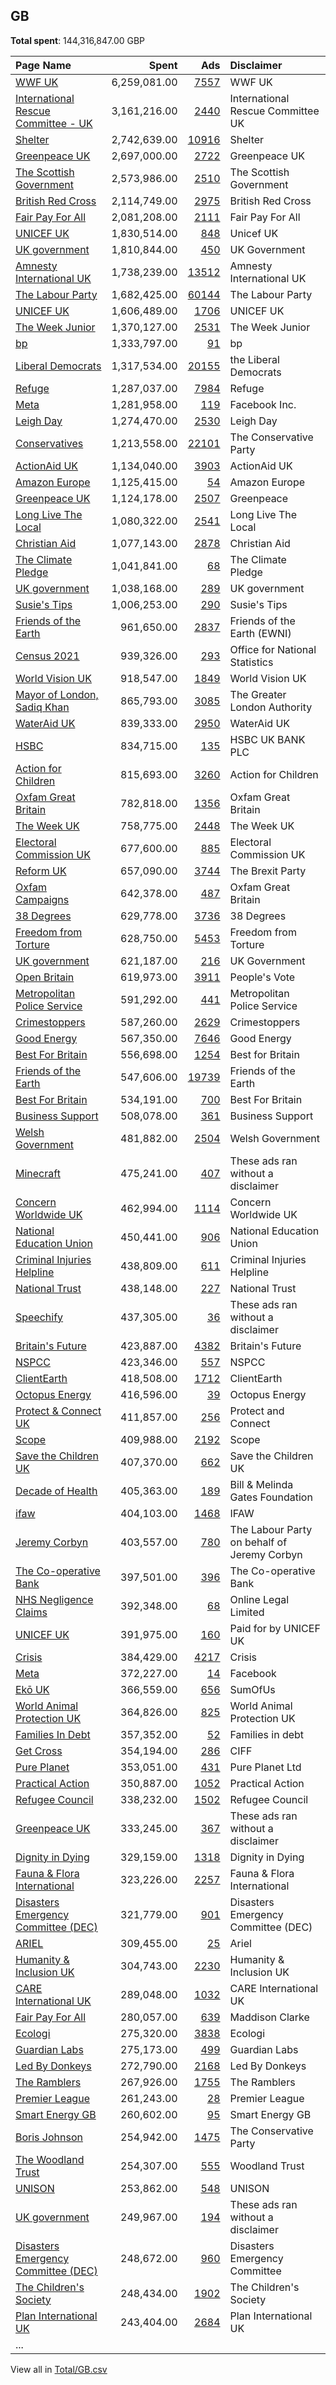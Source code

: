## GB
**Total spent**: 144,316,847.00 GBP

|Page Name|Spent|Ads|Disclaimer|
|:---|---:|---:|:---|
|[WWF UK](https://www.facebook.com/311627208673)|6,259,081.00|[7557](https://www.facebook.com/ads/library/?active_status=all&ad_type=political_and_issue_ads&country=GB&view_all_page_id=311627208673&search_type=page&media_type=all)|WWF UK|
|[International Rescue Committee - UK](https://www.facebook.com/220543443746)|3,161,216.00|[2440](https://www.facebook.com/ads/library/?active_status=all&ad_type=political_and_issue_ads&country=GB&view_all_page_id=220543443746&search_type=page&media_type=all)|International Rescue Committee UK|
|[Shelter](https://www.facebook.com/10677003998)|2,742,639.00|[10916](https://www.facebook.com/ads/library/?active_status=all&ad_type=political_and_issue_ads&country=GB&view_all_page_id=10677003998&search_type=page&media_type=all)|Shelter|
|[Greenpeace UK](https://www.facebook.com/9250349228)|2,697,000.00|[2722](https://www.facebook.com/ads/library/?active_status=all&ad_type=political_and_issue_ads&country=GB&view_all_page_id=9250349228&search_type=page&media_type=all)|Greenpeace UK|
|[The Scottish Government](https://www.facebook.com/200786289976224)|2,573,986.00|[2510](https://www.facebook.com/ads/library/?active_status=all&ad_type=political_and_issue_ads&country=GB&view_all_page_id=200786289976224&search_type=page&media_type=all)|The Scottish Government|
|[British Red Cross](https://www.facebook.com/26698813123)|2,114,749.00|[2975](https://www.facebook.com/ads/library/?active_status=all&ad_type=political_and_issue_ads&country=GB&view_all_page_id=26698813123&search_type=page&media_type=all)|British Red Cross|
|[Fair Pay For All](https://www.facebook.com/102639461303190)|2,081,208.00|[2111](https://www.facebook.com/ads/library/?active_status=all&ad_type=political_and_issue_ads&country=GB&view_all_page_id=102639461303190&search_type=page&media_type=all)|Fair Pay For All|
|[UNICEF UK](https://www.facebook.com/7715002593)|1,830,514.00|[848](https://www.facebook.com/ads/library/?active_status=all&ad_type=political_and_issue_ads&country=GB&view_all_page_id=7715002593&search_type=page&media_type=all)|Unicef UK|
|[UK government](https://www.facebook.com/408582579294175)|1,810,844.00|[450](https://www.facebook.com/ads/library/?active_status=all&ad_type=political_and_issue_ads&country=GB&view_all_page_id=408582579294175&search_type=page&media_type=all)|UK Government|
|[Amnesty International UK](https://www.facebook.com/7624294394)|1,738,239.00|[13512](https://www.facebook.com/ads/library/?active_status=all&ad_type=political_and_issue_ads&country=GB&view_all_page_id=7624294394&search_type=page&media_type=all)|Amnesty International UK|
|[The Labour Party](https://www.facebook.com/25749647410)|1,682,425.00|[60144](https://www.facebook.com/ads/library/?active_status=all&ad_type=political_and_issue_ads&country=GB&view_all_page_id=25749647410&search_type=page&media_type=all)|The Labour Party|
|[UNICEF UK](https://www.facebook.com/7715002593)|1,606,489.00|[1706](https://www.facebook.com/ads/library/?active_status=all&ad_type=political_and_issue_ads&country=GB&view_all_page_id=7715002593&search_type=page&media_type=all)|UNICEF UK|
|[The Week Junior](https://www.facebook.com/799576543492660)|1,370,127.00|[2531](https://www.facebook.com/ads/library/?active_status=all&ad_type=political_and_issue_ads&country=GB&view_all_page_id=799576543492660&search_type=page&media_type=all)|The Week Junior|
|[bp](https://www.facebook.com/345463602161853)|1,333,797.00|[91](https://www.facebook.com/ads/library/?active_status=all&ad_type=political_and_issue_ads&country=GB&view_all_page_id=345463602161853&search_type=page&media_type=all)|bp|
|[Liberal Democrats](https://www.facebook.com/5883973269)|1,317,534.00|[20155](https://www.facebook.com/ads/library/?active_status=all&ad_type=political_and_issue_ads&country=GB&view_all_page_id=5883973269&search_type=page&media_type=all)|the Liberal Democrats|
|[Refuge](https://www.facebook.com/158077247591710)|1,287,037.00|[7984](https://www.facebook.com/ads/library/?active_status=all&ad_type=political_and_issue_ads&country=GB&view_all_page_id=158077247591710&search_type=page&media_type=all)|Refuge|
|[Meta](https://www.facebook.com/108824017345866)|1,281,958.00|[119](https://www.facebook.com/ads/library/?active_status=all&ad_type=political_and_issue_ads&country=GB&view_all_page_id=108824017345866&search_type=page&media_type=all)|Facebook Inc.|
|[Leigh Day](https://www.facebook.com/514212165305248)|1,274,470.00|[2530](https://www.facebook.com/ads/library/?active_status=all&ad_type=political_and_issue_ads&country=GB&view_all_page_id=514212165305248&search_type=page&media_type=all)|Leigh Day|
|[Conservatives](https://www.facebook.com/8807334278)|1,213,558.00|[22101](https://www.facebook.com/ads/library/?active_status=all&ad_type=political_and_issue_ads&country=GB&view_all_page_id=8807334278&search_type=page&media_type=all)|The Conservative Party|
|[ActionAid UK](https://www.facebook.com/39605200520)|1,134,040.00|[3903](https://www.facebook.com/ads/library/?active_status=all&ad_type=political_and_issue_ads&country=GB&view_all_page_id=39605200520&search_type=page&media_type=all)|ActionAid UK|
|[Amazon Europe](https://www.facebook.com/106626487721376)|1,125,415.00|[54](https://www.facebook.com/ads/library/?active_status=all&ad_type=political_and_issue_ads&country=GB&view_all_page_id=106626487721376&search_type=page&media_type=all)|Amazon Europe|
|[Greenpeace UK](https://www.facebook.com/9250349228)|1,124,178.00|[2507](https://www.facebook.com/ads/library/?active_status=all&ad_type=political_and_issue_ads&country=GB&view_all_page_id=9250349228&search_type=page&media_type=all)|Greenpeace|
|[Long Live The Local](https://www.facebook.com/211614899544570)|1,080,322.00|[2541](https://www.facebook.com/ads/library/?active_status=all&ad_type=political_and_issue_ads&country=GB&view_all_page_id=211614899544570&search_type=page&media_type=all)|Long Live The Local|
|[Christian Aid](https://www.facebook.com/7043497714)|1,077,143.00|[2878](https://www.facebook.com/ads/library/?active_status=all&ad_type=political_and_issue_ads&country=GB&view_all_page_id=7043497714&search_type=page&media_type=all)|Christian Aid|
|[The Climate Pledge](https://www.facebook.com/103355385129734)|1,041,841.00|[68](https://www.facebook.com/ads/library/?active_status=all&ad_type=political_and_issue_ads&country=GB&view_all_page_id=103355385129734&search_type=page&media_type=all)|The Climate Pledge|
|[UK government](https://www.facebook.com/408582579294175)|1,038,168.00|[289](https://www.facebook.com/ads/library/?active_status=all&ad_type=political_and_issue_ads&country=GB&view_all_page_id=408582579294175&search_type=page&media_type=all)|UK government|
|[Susie's Tips](https://www.facebook.com/100771226087265)|1,006,253.00|[290](https://www.facebook.com/ads/library/?active_status=all&ad_type=political_and_issue_ads&country=GB&view_all_page_id=100771226087265&search_type=page&media_type=all)|Susie's Tips|
|[Friends of the Earth](https://www.facebook.com/110861655604080)|961,650.00|[2837](https://www.facebook.com/ads/library/?active_status=all&ad_type=political_and_issue_ads&country=GB&view_all_page_id=110861655604080&search_type=page&media_type=all)|Friends of the Earth (EWNI)|
|[Census 2021](https://www.facebook.com/684700375316141)|939,326.00|[293](https://www.facebook.com/ads/library/?active_status=all&ad_type=political_and_issue_ads&country=GB&view_all_page_id=684700375316141&search_type=page&media_type=all)|Office for National Statistics|
|[World Vision UK](https://www.facebook.com/121936349543)|918,547.00|[1849](https://www.facebook.com/ads/library/?active_status=all&ad_type=political_and_issue_ads&country=GB&view_all_page_id=121936349543&search_type=page&media_type=all)|World Vision UK|
|[Mayor of London, Sadiq Khan](https://www.facebook.com/360322167647280)|865,793.00|[3085](https://www.facebook.com/ads/library/?active_status=all&ad_type=political_and_issue_ads&country=GB&view_all_page_id=360322167647280&search_type=page&media_type=all)|The Greater London Authority|
|[WaterAid UK](https://www.facebook.com/7527864602)|839,333.00|[2950](https://www.facebook.com/ads/library/?active_status=all&ad_type=political_and_issue_ads&country=GB&view_all_page_id=7527864602&search_type=page&media_type=all)|WaterAid UK|
|[HSBC](https://www.facebook.com/594815570615947)|834,715.00|[135](https://www.facebook.com/ads/library/?active_status=all&ad_type=political_and_issue_ads&country=GB&view_all_page_id=594815570615947&search_type=page&media_type=all)|HSBC UK BANK PLC|
|[Action for Children](https://www.facebook.com/97708339756)|815,693.00|[3260](https://www.facebook.com/ads/library/?active_status=all&ad_type=political_and_issue_ads&country=GB&view_all_page_id=97708339756&search_type=page&media_type=all)|Action for Children|
|[Oxfam Great Britain](https://www.facebook.com/7214031395)|782,818.00|[1356](https://www.facebook.com/ads/library/?active_status=all&ad_type=political_and_issue_ads&country=GB&view_all_page_id=7214031395&search_type=page&media_type=all)|Oxfam Great Britain|
|[The Week UK](https://www.facebook.com/177855115588808)|758,775.00|[2448](https://www.facebook.com/ads/library/?active_status=all&ad_type=political_and_issue_ads&country=GB&view_all_page_id=177855115588808&search_type=page&media_type=all)|The Week UK|
|[Electoral Commission UK](https://www.facebook.com/841894835830532)|677,600.00|[885](https://www.facebook.com/ads/library/?active_status=all&ad_type=political_and_issue_ads&country=GB&view_all_page_id=841894835830532&search_type=page&media_type=all)|Electoral Commission UK|
|[Reform UK](https://www.facebook.com/230416667843105)|657,090.00|[3744](https://www.facebook.com/ads/library/?active_status=all&ad_type=political_and_issue_ads&country=GB&view_all_page_id=230416667843105&search_type=page&media_type=all)|The Brexit Party|
|[Oxfam Campaigns](https://www.facebook.com/348366988862054)|642,378.00|[487](https://www.facebook.com/ads/library/?active_status=all&ad_type=political_and_issue_ads&country=GB&view_all_page_id=348366988862054&search_type=page&media_type=all)|Oxfam Great Britain|
|[38 Degrees](https://www.facebook.com/200006375787)|629,778.00|[3736](https://www.facebook.com/ads/library/?active_status=all&ad_type=political_and_issue_ads&country=GB&view_all_page_id=200006375787&search_type=page&media_type=all)|38 Degrees|
|[Freedom from Torture](https://www.facebook.com/208573062515662)|628,750.00|[5453](https://www.facebook.com/ads/library/?active_status=all&ad_type=political_and_issue_ads&country=GB&view_all_page_id=208573062515662&search_type=page&media_type=all)|Freedom from Torture|
|[UK government](https://www.facebook.com/408582579294175)|621,187.00|[216](https://www.facebook.com/ads/library/?active_status=all&ad_type=political_and_issue_ads&country=GB&view_all_page_id=408582579294175&search_type=page&media_type=all)|UK Government|
|[Open Britain](https://www.facebook.com/748608695327755)|619,973.00|[3911](https://www.facebook.com/ads/library/?active_status=all&ad_type=political_and_issue_ads&country=GB&view_all_page_id=748608695327755&search_type=page&media_type=all)|People's Vote|
|[Metropolitan Police Service](https://www.facebook.com/260012884055691)|591,292.00|[441](https://www.facebook.com/ads/library/?active_status=all&ad_type=political_and_issue_ads&country=GB&view_all_page_id=260012884055691&search_type=page&media_type=all)|Metropolitan Police Service|
|[Crimestoppers](https://www.facebook.com/13047522725)|587,260.00|[2629](https://www.facebook.com/ads/library/?active_status=all&ad_type=political_and_issue_ads&country=GB&view_all_page_id=13047522725&search_type=page&media_type=all)|Crimestoppers|
|[Good Energy](https://www.facebook.com/139695000173)|567,350.00|[7646](https://www.facebook.com/ads/library/?active_status=all&ad_type=political_and_issue_ads&country=GB&view_all_page_id=139695000173&search_type=page&media_type=all)|Good Energy|
|[Best For Britain](https://www.facebook.com/1863944713844924)|556,698.00|[1254](https://www.facebook.com/ads/library/?active_status=all&ad_type=political_and_issue_ads&country=GB&view_all_page_id=1863944713844924&search_type=page&media_type=all)|Best for Britain|
|[Friends of the Earth](https://www.facebook.com/110861655604080)|547,606.00|[19739](https://www.facebook.com/ads/library/?active_status=all&ad_type=political_and_issue_ads&country=GB&view_all_page_id=110861655604080&search_type=page&media_type=all)|Friends of the Earth|
|[Best For Britain](https://www.facebook.com/1863944713844924)|534,191.00|[700](https://www.facebook.com/ads/library/?active_status=all&ad_type=political_and_issue_ads&country=GB&view_all_page_id=1863944713844924&search_type=page&media_type=all)|Best For Britain|
|[Business Support](https://www.facebook.com/298035250243527)|508,078.00|[361](https://www.facebook.com/ads/library/?active_status=all&ad_type=political_and_issue_ads&country=GB&view_all_page_id=298035250243527&search_type=page&media_type=all)|Business Support|
|[Welsh Government](https://www.facebook.com/165099760197787)|481,882.00|[2504](https://www.facebook.com/ads/library/?active_status=all&ad_type=political_and_issue_ads&country=GB&view_all_page_id=165099760197787&search_type=page&media_type=all)|Welsh Government|
|[Minecraft](https://www.facebook.com/165039663531531)|475,241.00|[407](https://www.facebook.com/ads/library/?active_status=all&ad_type=political_and_issue_ads&country=GB&view_all_page_id=165039663531531&search_type=page&media_type=all)|These ads ran without a disclaimer|
|[Concern Worldwide UK](https://www.facebook.com/310531132443420)|462,994.00|[1114](https://www.facebook.com/ads/library/?active_status=all&ad_type=political_and_issue_ads&country=GB&view_all_page_id=310531132443420&search_type=page&media_type=all)|Concern Worldwide UK|
|[National Education Union](https://www.facebook.com/241312696375349)|450,441.00|[906](https://www.facebook.com/ads/library/?active_status=all&ad_type=political_and_issue_ads&country=GB&view_all_page_id=241312696375349&search_type=page&media_type=all)|National Education Union|
|[Criminal Injuries Helpline](https://www.facebook.com/365948210785448)|438,809.00|[611](https://www.facebook.com/ads/library/?active_status=all&ad_type=political_and_issue_ads&country=GB&view_all_page_id=365948210785448&search_type=page&media_type=all)|Criminal Injuries Helpline|
|[National Trust](https://www.facebook.com/13533633585)|438,148.00|[227](https://www.facebook.com/ads/library/?active_status=all&ad_type=political_and_issue_ads&country=GB&view_all_page_id=13533633585&search_type=page&media_type=all)|National Trust|
|[Speechify](https://www.facebook.com/248986568895243)|437,305.00|[36](https://www.facebook.com/ads/library/?active_status=all&ad_type=political_and_issue_ads&country=GB&view_all_page_id=248986568895243&search_type=page&media_type=all)|These ads ran without a disclaimer|
|[Britain's Future](https://www.facebook.com/1625300137516491)|423,887.00|[4382](https://www.facebook.com/ads/library/?active_status=all&ad_type=political_and_issue_ads&country=GB&view_all_page_id=1625300137516491&search_type=page&media_type=all)|Britain's Future|
|[NSPCC](https://www.facebook.com/10114144851)|423,346.00|[557](https://www.facebook.com/ads/library/?active_status=all&ad_type=political_and_issue_ads&country=GB&view_all_page_id=10114144851&search_type=page&media_type=all)|NSPCC|
|[ClientEarth](https://www.facebook.com/21242962092)|418,508.00|[1712](https://www.facebook.com/ads/library/?active_status=all&ad_type=political_and_issue_ads&country=GB&view_all_page_id=21242962092&search_type=page&media_type=all)|ClientEarth|
|[Octopus Energy](https://www.facebook.com/1885848078306065)|416,596.00|[39](https://www.facebook.com/ads/library/?active_status=all&ad_type=political_and_issue_ads&country=GB&view_all_page_id=1885848078306065&search_type=page&media_type=all)|Octopus Energy|
|[Protect & Connect UK](https://www.facebook.com/536434487252084)|411,857.00|[256](https://www.facebook.com/ads/library/?active_status=all&ad_type=political_and_issue_ads&country=GB&view_all_page_id=536434487252084&search_type=page&media_type=all)|Protect and Connect|
|[Scope](https://www.facebook.com/358706239805)|409,988.00|[2192](https://www.facebook.com/ads/library/?active_status=all&ad_type=political_and_issue_ads&country=GB&view_all_page_id=358706239805&search_type=page&media_type=all)|Scope|
|[Save the Children UK](https://www.facebook.com/117476785190)|407,370.00|[662](https://www.facebook.com/ads/library/?active_status=all&ad_type=political_and_issue_ads&country=GB&view_all_page_id=117476785190&search_type=page&media_type=all)|Save the Children UK|
|[Decade of Health](https://www.facebook.com/106873717802893)|405,363.00|[189](https://www.facebook.com/ads/library/?active_status=all&ad_type=political_and_issue_ads&country=GB&view_all_page_id=106873717802893&search_type=page&media_type=all)|Bill & Melinda Gates Foundation|
|[ifaw](https://www.facebook.com/353224381469808)|404,103.00|[1468](https://www.facebook.com/ads/library/?active_status=all&ad_type=political_and_issue_ads&country=GB&view_all_page_id=353224381469808&search_type=page&media_type=all)|IFAW|
|[Jeremy Corbyn](https://www.facebook.com/330250343871)|403,557.00|[780](https://www.facebook.com/ads/library/?active_status=all&ad_type=political_and_issue_ads&country=GB&view_all_page_id=330250343871&search_type=page&media_type=all)|The Labour Party on behalf of Jeremy Corbyn|
|[The Co-operative Bank](https://www.facebook.com/722939897742608)|397,501.00|[396](https://www.facebook.com/ads/library/?active_status=all&ad_type=political_and_issue_ads&country=GB&view_all_page_id=722939897742608&search_type=page&media_type=all)|The Co-operative Bank|
|[NHS Negligence Claims](https://www.facebook.com/912590792245688)|392,348.00|[68](https://www.facebook.com/ads/library/?active_status=all&ad_type=political_and_issue_ads&country=GB&view_all_page_id=912590792245688&search_type=page&media_type=all)|Online Legal Limited|
|[UNICEF UK](https://www.facebook.com/7715002593)|391,975.00|[160](https://www.facebook.com/ads/library/?active_status=all&ad_type=political_and_issue_ads&country=GB&view_all_page_id=7715002593&search_type=page&media_type=all)|Paid for by UNICEF UK|
|[Crisis](https://www.facebook.com/6447117653)|384,429.00|[4217](https://www.facebook.com/ads/library/?active_status=all&ad_type=political_and_issue_ads&country=GB&view_all_page_id=6447117653&search_type=page&media_type=all)|Crisis|
|[Meta](https://www.facebook.com/102695048568641)|372,227.00|[14](https://www.facebook.com/ads/library/?active_status=all&ad_type=political_and_issue_ads&country=GB&view_all_page_id=102695048568641&search_type=page&media_type=all)|Facebook|
|[Ekō UK](https://www.facebook.com/112712550420527)|366,559.00|[656](https://www.facebook.com/ads/library/?active_status=all&ad_type=political_and_issue_ads&country=GB&view_all_page_id=112712550420527&search_type=page&media_type=all)|SumOfUs|
|[World Animal Protection UK](https://www.facebook.com/35671512696)|364,826.00|[825](https://www.facebook.com/ads/library/?active_status=all&ad_type=political_and_issue_ads&country=GB&view_all_page_id=35671512696&search_type=page&media_type=all)|World Animal Protection UK|
|[Families In Debt](https://www.facebook.com/2558329857727118)|357,352.00|[52](https://www.facebook.com/ads/library/?active_status=all&ad_type=political_and_issue_ads&country=GB&view_all_page_id=2558329857727118&search_type=page&media_type=all)|Families in debt|
|[Get Cross](https://www.facebook.com/103242011148597)|354,194.00|[286](https://www.facebook.com/ads/library/?active_status=all&ad_type=political_and_issue_ads&country=GB&view_all_page_id=103242011148597&search_type=page&media_type=all)|CIFF|
|[Pure Planet](https://www.facebook.com/1855491614716590)|353,051.00|[431](https://www.facebook.com/ads/library/?active_status=all&ad_type=political_and_issue_ads&country=GB&view_all_page_id=1855491614716590&search_type=page&media_type=all)|Pure Planet Ltd|
|[Practical Action](https://www.facebook.com/11965205188)|350,887.00|[1052](https://www.facebook.com/ads/library/?active_status=all&ad_type=political_and_issue_ads&country=GB&view_all_page_id=11965205188&search_type=page&media_type=all)|Practical Action|
|[Refugee Council](https://www.facebook.com/40409120801)|338,232.00|[1502](https://www.facebook.com/ads/library/?active_status=all&ad_type=political_and_issue_ads&country=GB&view_all_page_id=40409120801&search_type=page&media_type=all)|Refugee Council|
|[Greenpeace UK](https://www.facebook.com/9250349228)|333,245.00|[367](https://www.facebook.com/ads/library/?active_status=all&ad_type=political_and_issue_ads&country=GB&view_all_page_id=9250349228&search_type=page&media_type=all)|These ads ran without a disclaimer|
|[Dignity in Dying](https://www.facebook.com/47612991154)|329,159.00|[1318](https://www.facebook.com/ads/library/?active_status=all&ad_type=political_and_issue_ads&country=GB&view_all_page_id=47612991154&search_type=page&media_type=all)|Dignity in Dying|
|[Fauna & Flora International](https://www.facebook.com/89151782746)|323,226.00|[2257](https://www.facebook.com/ads/library/?active_status=all&ad_type=political_and_issue_ads&country=GB&view_all_page_id=89151782746&search_type=page&media_type=all)|Fauna & Flora International|
|[Disasters Emergency Committee (DEC)](https://www.facebook.com/33268280976)|321,779.00|[901](https://www.facebook.com/ads/library/?active_status=all&ad_type=political_and_issue_ads&country=GB&view_all_page_id=33268280976&search_type=page&media_type=all)|Disasters Emergency Committee (DEC)|
|[ARIEL](https://www.facebook.com/424185644285092)|309,455.00|[25](https://www.facebook.com/ads/library/?active_status=all&ad_type=political_and_issue_ads&country=GB&view_all_page_id=424185644285092&search_type=page&media_type=all)|Ariel|
|[Humanity & Inclusion UK](https://www.facebook.com/328457661378085)|304,743.00|[2230](https://www.facebook.com/ads/library/?active_status=all&ad_type=political_and_issue_ads&country=GB&view_all_page_id=328457661378085&search_type=page&media_type=all)|Humanity & Inclusion UK|
|[CARE International UK](https://www.facebook.com/18933154958)|289,048.00|[1032](https://www.facebook.com/ads/library/?active_status=all&ad_type=political_and_issue_ads&country=GB&view_all_page_id=18933154958&search_type=page&media_type=all)|CARE International UK|
|[Fair Pay For All](https://www.facebook.com/102639461303190)|280,057.00|[639](https://www.facebook.com/ads/library/?active_status=all&ad_type=political_and_issue_ads&country=GB&view_all_page_id=102639461303190&search_type=page&media_type=all)|Maddison Clarke|
|[Ecologi](https://www.facebook.com/601388547012748)|275,320.00|[3838](https://www.facebook.com/ads/library/?active_status=all&ad_type=political_and_issue_ads&country=GB&view_all_page_id=601388547012748&search_type=page&media_type=all)|Ecologi|
|[Guardian Labs](https://www.facebook.com/1660600037490738)|275,173.00|[499](https://www.facebook.com/ads/library/?active_status=all&ad_type=political_and_issue_ads&country=GB&view_all_page_id=1660600037490738&search_type=page&media_type=all)|Guardian Labs|
|[Led By Donkeys](https://www.facebook.com/374151396735323)|272,790.00|[2168](https://www.facebook.com/ads/library/?active_status=all&ad_type=political_and_issue_ads&country=GB&view_all_page_id=374151396735323&search_type=page&media_type=all)|Led By Donkeys|
|[The Ramblers](https://www.facebook.com/59367068326)|267,926.00|[1755](https://www.facebook.com/ads/library/?active_status=all&ad_type=political_and_issue_ads&country=GB&view_all_page_id=59367068326&search_type=page&media_type=all)|The Ramblers|
|[Premier League](https://www.facebook.com/220832481274508)|261,243.00|[28](https://www.facebook.com/ads/library/?active_status=all&ad_type=political_and_issue_ads&country=GB&view_all_page_id=220832481274508&search_type=page&media_type=all)|Premier League|
|[Smart Energy GB](https://www.facebook.com/471955216282664)|260,602.00|[95](https://www.facebook.com/ads/library/?active_status=all&ad_type=political_and_issue_ads&country=GB&view_all_page_id=471955216282664&search_type=page&media_type=all)|Smart Energy GB|
|[Boris Johnson](https://www.facebook.com/7972991316)|254,942.00|[1475](https://www.facebook.com/ads/library/?active_status=all&ad_type=political_and_issue_ads&country=GB&view_all_page_id=7972991316&search_type=page&media_type=all)|The Conservative Party|
|[The Woodland Trust](https://www.facebook.com/18168505158)|254,307.00|[555](https://www.facebook.com/ads/library/?active_status=all&ad_type=political_and_issue_ads&country=GB&view_all_page_id=18168505158&search_type=page&media_type=all)|Woodland Trust|
|[UNISON](https://www.facebook.com/190330747706140)|253,862.00|[548](https://www.facebook.com/ads/library/?active_status=all&ad_type=political_and_issue_ads&country=GB&view_all_page_id=190330747706140&search_type=page&media_type=all)|UNISON|
|[UK government](https://www.facebook.com/408582579294175)|249,967.00|[194](https://www.facebook.com/ads/library/?active_status=all&ad_type=political_and_issue_ads&country=GB&view_all_page_id=408582579294175&search_type=page&media_type=all)|These ads ran without a disclaimer|
|[Disasters Emergency Committee (DEC)](https://www.facebook.com/33268280976)|248,672.00|[960](https://www.facebook.com/ads/library/?active_status=all&ad_type=political_and_issue_ads&country=GB&view_all_page_id=33268280976&search_type=page&media_type=all)|Disasters Emergency Committee|
|[The Children's Society](https://www.facebook.com/37981137361)|248,434.00|[1902](https://www.facebook.com/ads/library/?active_status=all&ad_type=political_and_issue_ads&country=GB&view_all_page_id=37981137361&search_type=page&media_type=all)|The Children's Society|
|[Plan International UK](https://www.facebook.com/18044497940)|243,404.00|[2684](https://www.facebook.com/ads/library/?active_status=all&ad_type=political_and_issue_ads&country=GB&view_all_page_id=18044497940&search_type=page&media_type=all)|Plan International UK|
|...||||

View all in [Total/GB.csv](../../MetaData/Total/GB.csv)
